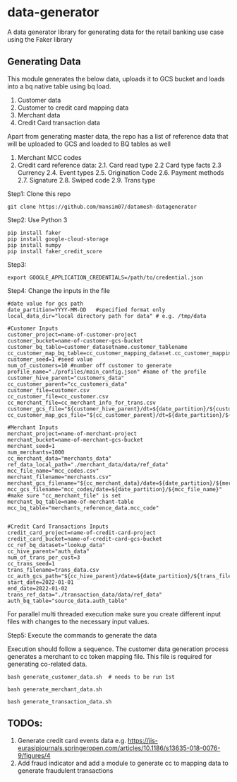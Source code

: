 # data-generator
A data generator library for generating data for the retail banking use case using the Faker library

## Generating Data
This module generates the below data, uploads it to GCS bucket and loads into a bq native table using bq load.

1. Customer data 
2. Customer to credit card mapping data 
3. Merchant data 
4. Credit Card transaction data

Apart from generating master data, the repo has a list of reference data that will be uploaded to GCS and loaded to BQ tables as well 
1. Merchant MCC codes 
2. Credit card reference data: 
    2.1. Card read type
    2.2  Card type facts
    2.3  Currency 
    2.4. Event types
    2.5. Origination Code
    2.6. Payment methods
    2.7. Signature 
    2.8. Swiped code
    2.9. Trans type

Step1: Clone this repo 

```
git clone https://github.com/mansim07/datamesh-datagenerator
```

Step2: Use Python 3

```
pip install faker
pip install google-cloud-storage
pip install numpy
pip install faker_credit_score
```

Step3: 

```
export GOOGLE_APPLICATION_CREDENTIALS=/path/to/credential.json
```

Step4: Change the inputs in the file 

    #date value for gcs path 
    date_partition=YYYY-MM-DD   #specified format only
    local_data_dir="local directory path for data" # e.g. /tmp/data

    #Customer Inputs
    customer_project=name-of-customer-project
    customer_bucket=name-of-customer-gcs-bucket
    customer_bq_table=customer_datasetname.customer_tablename
    cc_customer_map_bq_table=cc_customer_mapping_dataset.cc_customer_mapping_table
    customer_seed=1 #seed value 
    num_of_customers=10 #number off customer to generate
    profile_name="./profiles/main_config.json" #name of the profile
    customer_hive_parent="customers_data"
    cc_customer_parent="cc_customers_data"
    customer_file=customer.csv
    cc_customer_file=cc_customer.csv
    cc_merchant_file=cc_merchant_info_for_trans.csv
    customer_gcs_file="${customer_hive_parent}/dt=${date_partition}/${customer_file}"
    cc_customer_map_gcs_file="${cc_customer_parent}/dt=${date_partition}/${cc_customer_file}"

    #Merchant Inputs
    merchant_project=name-of-merchant-project
    merchant_bucket=name-of-merchant-gcs-bucket
    merchant_seed=1
    num_merchants=1000
    cc_merchant_data="merchants_data"
    ref_data_local_path="./merchant_data/data/ref_data"
    mcc_file_name="mcc_codes.csv"
    merchant_filename="merchants.csv"
    merchant_gcs_filename="${cc_merchant_data}/date=${date_partition}/${merchant_filename}"
    mcc_gcs_filename="mcc_codes/date=${date_partition}/${mcc_file_name}"
    #make sure "cc_merchant_file" is set
    merchant_bq_table=name-of-merchant-table
    mcc_bq_table="merchants_reference_data.mcc_code"


    #Credit Card Transactions Inputs
    credit_card_project=name-of-credit-card-project
    credit_card_bucket=name-of-credit-card-gcs-bucket
    cc_ref_bq_dataset="lookup_data"
    cc_hive_parent="auth_data"
    num_of_trans_per_cust=3
    cc_trans_seed=1
    trans_filename=trans_data.csv
    cc_auth_gcs_path="${cc_hive_parent}/date=${date_partition}/${trans_filename}"
    start_date=2022-01-01
    end_date=2022-01-02
    trans_ref_data="./transaction_data/data/ref_data"
    auth_bq_table="source_data.auth_table"

For parallel multi threaded execution make sure you create different input files with changes to the necessary input values. 

Step5: Execute the commands to generate the data 

Execution should follow a sequence. The customer data generation process generates a merchant to cc token mapping file. This file is required for generating co-related data. 

    
    bash generate_customer_data.sh  # needs to be run 1st

    bash generate_merchant_data.sh  

    bash generate_transaction_data.sh
    

## TODOs:
1. Generate credit card events data e.g. https://jis-eurasipjournals.springeropen.com/articles/10.1186/s13635-018-0076-9/figures/4
2. Add fraud indicator and add a module to generate cc to mapping data to generate fraudulent transactions
